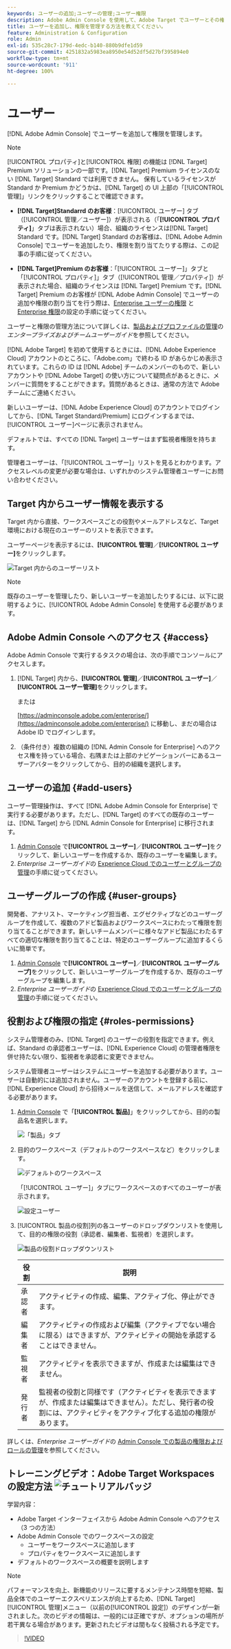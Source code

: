```yaml
---
keywords: ユーザーの追加;ユーザーの管理;ユーザー権限
description: Adobe Admin Console を使用して、Adobe Target でユーザーとその権限を管理する方法を説明します。
title: ユーザーを追加し、権限を管理する方法を教えてください。
feature: Administration & Configuration
role: Admin
exl-id: 535c28c7-179d-4edc-b140-880b9dfe1d59
source-git-commit: 4251832a5983ea8950e54d52df5d27bf395894e0
workflow-type: tm+mt
source-wordcount: '911'
ht-degree: 100%

---
```


# ユーザー

[!DNL Adobe Admin Console] でユーザーを追加して権限を管理します。

>[!NOTE]
>
>[!UICONTROL プロパティ]と[!UICONTROL 権限] の機能は [!DNL Target] Premium ソリューションの一部です。[!DNL Target] Premium ライセンスのない [!DNL Target] Standard では利用できません。
>保有しているライセンスが Standard か Premium かどうかは、[!DNL Target] の UI 上部の「[!UICONTROL 管理]」リンクをクリックすることで確認できます。
>
>* **[!DNL Target]Standarrd のお客様**：[!UICONTROL ユーザー] タブ（[!UICONTROL 管理／ユーザー]）が表示される（「**[!UICONTROL プロパティ]**」タブは表示されない）場合、組織のライセンスは[!DNL Target] Standard です。[!DNL Target] Standard のお客様は、[!DNL Adobe Admin Console] でユーザーを追加したり、権限を割り当てたりする際は、この記事の手順に従ってください。
>
>* **[!DNL Target]Premium のお客様**：「[!UICONTROL ユーザー]」タブと「[!UICONTROL プロパティ]」タブ（[!UICONTROL 管理／プロパティ]）が表示された場合、組織のライセンスは [!DNL Target] Premium です。[!DNL Target] Premium のお客様が [!DNL Adobe Admin Console] でユーザーの追加や権限の割り当てを行う際は、[Enterprise ユーザーの権限](/help/main/administrating-target/c-user-management/property-channel/property-channel.md) と [Enterprise 権限](/help/main/administrating-target/c-user-management/property-channel/properties-overview.md)の設定の手順に従ってください。
>
>ユーザーと権限の管理方法について詳しくは、[製品およびプロファイルの管理](https://helpx.adobe.com/jp/enterprise/using/manage-products-and-profiles.html)の&#x200B;*エンタープライズおよびチームユーザーガイド*&#x200B;を参照してください。

[!DNL Adobe Target] を初めて使用するときには、[!DNL Adobe Experience Cloud] アカウントのところに、「Adobe.com」で終わる ID があらかじめ表示されています。これらの ID は [!DNL Adobe] チームのメンバーのもので、新しいアカウントや [!DNL Adobe Target] の使い方について疑問点があるときに、メンバーに質問をすることができます。質問があるときは、通常の方法で Adobe チームにご連絡ください。

新しいユーザーは、[!DNL Adobe Experience Cloud] のアカウントでログインしてから、[!DNL Target Standard/Premium] にログインするまでは、[!UICONTROL ユーザー]ページに表示されません。

デフォルトでは、すべての [!DNL Target] ユーザーはまず監視者権限を持ちます。

管理者ユーザーは、「[!UICONTROL ユーザー]」リストを見るとわかります。アクセスレベルの変更が必要な場合は、いずれかのシステム管理者ユーザーにお問い合わせください。

## Target 内からユーザー情報を表示する

Target 内から直接、ワークスペースごとの役割やメールアドレスなど、Target 環境における現在のユーザーのリストを表示できます。

ユーザーページを表示するには、**[!UICONTROL 管理]**／**[!UICONTROL ユーザー]**&#x200B;をクリックします。

![Target 内からのユーザーリスト](/help/main/administrating-target/c-user-management/c-user-management/assets/user-list-target.png)

>[!NOTE]
>
>既存のユーザーを管理したり、新しいユーザーを追加したりするには、以下に説明するように、[!UICONTROL Adobe Admin Console] を使用する必要があります。

## Adobe Admin Console へのアクセス {#access}

Adobe Admin Console で実行するタスクの場合は、次の手順でコンソールにアクセスします。

1. [!DNL Target] 内から、**[!UICONTROL 管理]**／**[!UICONTROL ユーザー]**／**[!UICONTROL ユーザー管理]**&#x200B;をクリックします。

   または

   [https://adminconsole.adobe.com/enterprise/](https://adminconsole.adobe.com/enterprise/) に移動し、まだの場合は Adobe ID でログインします。

1. （条件付き）複数の組織の [!DNL Admin Console for Enterprise] へのアクセス権を持っている場合、右隅または上部のナビゲーションバーにあるユーザーアバターをクリックしてから、目的の組織を選択します。

## ユーザーの追加 {#add-users}

ユーザー管理操作は、すべて [!DNL Adobe Admin Console for Enterprise] で実行する必要があります。ただし、[!DNL Target] のすべての既存のユーザーは、[!DNL Target] から [!DNL Admin Console for Enterprise] に移行されます。

1. [Admin Console](/help/main/administrating-target/c-user-management/c-user-management/user-management.md#section_79796E0227D048F59BAE0AB02E544EBE) で&#x200B;**[!UICONTROL ユーザー]**／**[!UICONTROL ユーザー]**&#x200B;をクリックして、新しいユーザーを作成するか、既存のユーザーを編集します。
1. *Enterprise ユーザーガイド*&#x200B;の [Experience Cloud でのユーザーとグループの管理](https://helpx.adobe.com/jp/enterprise/help/users.html)の手順に従ってください。

## ユーザーグループの作成 {#user-groups}

開発者、アナリスト、マーケティング担当者、エグゼクティブなどのユーザーグループを作成して、複数のアドビ製品およびワークスペースにわたって権限を割り当てることができます。新しいチームメンバーに様々なアドビ製品にわたるすべての適切な権限を割り当てることは、特定のユーザーグループに追加するくらいに簡単です。

1. [Admin Console](/help/main/administrating-target/c-user-management/c-user-management/user-management.md#section_79796E0227D048F59BAE0AB02E544EBE) で&#x200B;**[!UICONTROL ユーザー]**／**[!UICONTROL ユーザーグループ]**&#x200B;をクリックして、新しいユーザーグループを作成するか、既存のユーザーグループを編集します。
1. *Enterprise ユーザーガイド*&#x200B;の [Experience Cloud でのユーザーとグループの管理](https://helpx.adobe.com/enterprise/help/users.html)の手順に従ってください。

## 役割および権限の指定 {#roles-permissions}

システム管理者のみ、[!DNL Target] のユーザーの役割を指定できます。例えば、Standard の承認者ユーザーは、[!DNL Experience Cloud] の管理者権限を併せ持たない限り、監視者を承認者に変更できません。

システム管理者ユーザーはシステムにユーザーを追加する必要があります。ユーザーは自動的には追加されません。ユーザーのアカウントを登録する前に、[!DNL Experience Cloud] から招待メールを送信して、メールアドレスを確認する必要があります。

1. [Admin Console](/help/main/administrating-target/c-user-management/c-user-management/user-management.md#section_79796E0227D048F59BAE0AB02E544EBE) で「**[!UICONTROL 製品]**」をクリックしてから、目的の製品名を選択します。

   ![「製品」タブ](/help/main/administrating-target/c-user-management/c-user-management/assets/workspace-publisher.png)

1. 目的のワークスペース（デフォルトのワークスペースなど）をクリックします。

   ![デフォルトのワークスペース](/help/main/administrating-target/c-user-management/c-user-management/assets/default-workspace-new.png)

   「[!UICONTROL ユーザー]」タブにワークスペースのすべてのユーザーが表示されます。

   ![設定ユーザー](/help/main/administrating-target/c-user-management/c-user-management/assets/configuration_users-new-publisher.png)

1. [!UICONTROL 製品の役割]列の各ユーザーのドロップダウンリストを使用して、目的の権限の役割（承認者、編集者、監視者）を選択します。

   ![製品の役割ドロップダウンリスト](/help/main/administrating-target/c-user-management/c-user-management/assets/product-role-new.png)

   | 役割 | 説明 |
   |--- |--- |
   | 承認者 | アクティビティの作成、編集、アクティブ化、停止ができます。 |
   | 編集者 | アクティビティの作成および編集（アクティブでない場合に限る）はできますが、アクティビティの開始を承認することはできません。 |
   | 監視者 | アクティビティを表示できますが、作成または編集はできません。 |
   | 発行者 | 監視者の役割と同様です（アクティビティを表示できますが、作成または編集はできません）。ただし、発行者の役割には、アクティビティをアクティブ化する追加の権限があります。 |

詳しくは、*Enterprise ユーザーガイド*&#x200B;の [Admin Console での製品の権限およびロールの管理](https://helpx.adobe.com/jp/enterprise/help/manage-permissions-and-roles.html)を参照してください。

## トレーニングビデオ：Adobe Target Workspaces の設定方法 ![チュートリアルバッジ](/help/main/assets/tutorial.png)

学習内容：

* Adobe Target インターフェイスから Adobe Admin Console へのアクセス（3 つの方法）
* Adobe Admin Console でのワークスペースの設定
   * ユーザーをワークスペースに追加します
   * プロパティをワークスペースに追加します
* デフォルトのワークスペースの概要を説明します

>[!NOTE]
>
>パフォーマンスを向上、新機能のリリースに要するメンテナンス時間を短縮、製品全体でのユーザーエクスペリエンスが向上するため、[!DNL Target] [!UICONTROL 管理]メニュー（以前の[!UICONTROL 設定]）のデザインが一新されました。次のビデオの情報は、一般的には正確ですが、オプションの場所が若干異なる場合があります。更新されたビデオは間もなく投稿される予定です。

>[!VIDEO](https://video.tv.adobe.com/v/19463/)
